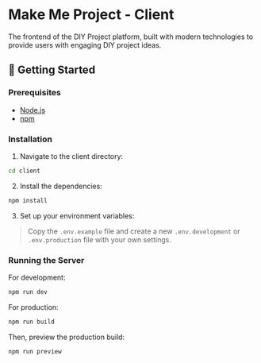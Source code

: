 # Make Me Project - Client

The frontend of the DIY Project platform, built with modern technologies to provide users with engaging DIY project ideas.

## 🚀 Getting Started

### Prerequisites

- [Node.js](https://nodejs.org/)
- [npm](https://www.npmjs.com/)

### Installation

1. Navigate to the client directory:

```bash
cd client
```

2. Install the dependencies:

```bash
npm install
```

3. Set up your environment variables:

> Copy the `.env.example` file and create a new `.env.development` or `.env.production` file with your own settings.

### Running the Server

For development:

```bash
npm run dev
```

For production:

```bash
npm run build
```

Then, preview the production build:

```bash
npm run preview
```
